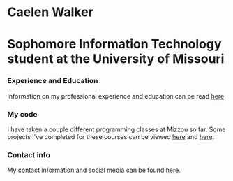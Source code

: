 # Caelen Walker

# Sophomore Information Technology student at the University of Missouri

### Experience and Education
Information on my professional experience and education can be read [here](experience.mc)

### My code
I have taken a couple different programming classes at Mizzou so far. Some projects I've completed for these courses can be viewed [here](code1.md) and [here](code2.md).

### Contact info
My contact information and social media can be found [here](contact.md).
